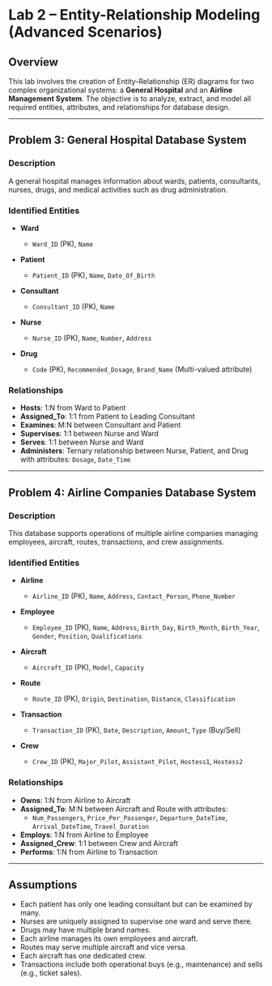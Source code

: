 # Lab 2 – Entity-Relationship Modeling (Advanced Scenarios)

## Overview
This lab involves the creation of Entity-Relationship (ER) diagrams for two complex organizational systems: a **General Hospital** and an **Airline Management System**. The objective is to analyze, extract, and model all required entities, attributes, and relationships for database design.

---

## Problem 3: General Hospital Database System

### Description
A general hospital manages information about wards, patients, consultants, nurses, drugs, and medical activities such as drug administration.

### Identified Entities
- **Ward**
  - `Ward_ID` (PK), `Name`

- **Patient**
  - `Patient_ID` (PK), `Name`, `Date_Of_Birth`

- **Consultant**
  - `Consultant_ID` (PK), `Name`

- **Nurse**
  - `Nurse_ID` (PK), `Name`, `Number`, `Address`

- **Drug**
  - `Code` (PK), `Recommended_Dosage`, `Brand_Name` (Multi-valued attribute)

### Relationships
- **Hosts**: 1:N from Ward to Patient
- **Assigned_To**: 1:1 from Patient to Leading Consultant
- **Examines**: M:N between Consultant and Patient
- **Supervises**: 1:1 between Nurse and Ward
- **Serves**: 1:1 between Nurse and Ward
- **Administers**: Ternary relationship between Nurse, Patient, and Drug with attributes: `Dosage`, `Date_Time`

---

## Problem 4: Airline Companies Database System

### Description
This database supports operations of multiple airline companies managing employees, aircraft, routes, transactions, and crew assignments.

### Identified Entities
- **Airline**
  - `Airline_ID` (PK), `Name`, `Address`, `Contact_Person`, `Phone_Number`

- **Employee**
  - `Employee_ID` (PK), `Name`, `Address`, `Birth_Day`, `Birth_Month`, `Birth_Year`, `Gender`, `Position`, `Qualifications`

- **Aircraft**
  - `Aircraft_ID` (PK), `Model`, `Capacity`

- **Route**
  - `Route_ID` (PK), `Origin`, `Destination`, `Distance`, `Classification`

- **Transaction**
  - `Transaction_ID` (PK), `Date`, `Description`, `Amount`, `Type` (Buy/Sell)

- **Crew**
  - `Crew_ID` (PK), `Major_Pilot`, `Assistant_Pilot`, `Hostess1`, `Hostess2`

### Relationships
- **Owns**: 1:N from Airline to Aircraft
- **Assigned_To**: M:N between Aircraft and Route with attributes:
  - `Num_Passengers`, `Price_Per_Passenger`, `Departure_DateTime`, `Arrival_DateTime`, `Travel_Duration`
- **Employs**: 1:N from Airline to Employee
- **Assigned_Crew**: 1:1 between Crew and Aircraft
- **Performs**: 1:N from Airline to Transaction

---

## Assumptions
- Each patient has only one leading consultant but can be examined by many.
- Nurses are uniquely assigned to supervise one ward and serve there.
- Drugs may have multiple brand names.
- Each airline manages its own employees and aircraft.
- Routes may serve multiple aircraft and vice versa.
- Each aircraft has one dedicated crew.
- Transactions include both operational buys (e.g., maintenance) and sells (e.g., ticket sales).
